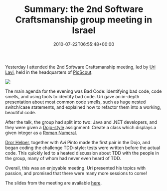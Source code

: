 ﻿---
title: 'Summary: the 2nd Software Craftsmanship group meeting in Israel'
date: 2010-07-22T06:55:48+00:00
---
Yesterday I attended the 2nd Software Craftsmanship meeting, led by [Uri Lavi](http://www.irefactor.net/), held in the headquarters of [PicScout](http://www.picscout.com/).

![](http://i0.wp.com/hmemcpy.com/wp-content/uploads/2010/09/IMG_0684_1.jpg)

The main agenda for the evening was Bad Code: identifying bad code, code smells, and using tools to identify bad code. Uri gave an in-depth presentation about most common code smells, such as huge nested switch/case statements, and explained how to refactor them into a working, beautiful code.

After the talk, the group had split into two: Java and .NET developers, and they were given a [Dojo-style](http://codingdojo.org/) assignment: Create a class which displays a given integer as a [Roman Numeral](http://en.wikipedia.org/wiki/Roman_numerals).

[Dror Helper](http://blog.drorhelper.com/), together with Avi Pinto made the first pair in the Dojo, and began coding the challenge TDD-style: tests were written before the actual code. This quickly led to a heated discussion about TDD with the people in the group, many of whom had never even heard of TDD.

Overall, this was an enjoyable meeting. Uri presented his topics with passion, and promised that there were many more sessions to come!

The slides from the meeting are available [here](http://www.slideshare.net/urilavi/software-craftsmanship-2).
